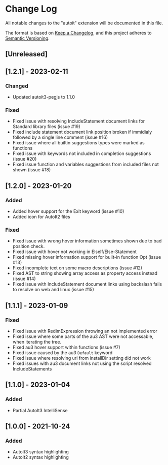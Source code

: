 # Change Log

All notable changes to the "autoit" extension will be documented in this file.

The format is based on [Keep a Changelog](https://keepachangelog.com/en/1.0.0/),
and this project adheres to [Semantic Versioning](https://semver.org/spec/v2.0.0.html).

## [Unreleased]

## [1.2.1] - 2023-02-11

### Changed

- Updated autoit3-pegjs to 1.1.0

### Fixed

- Fixed issue with resolving IncludeStatement document links for Standard library files (issue #19)
- Fixed include statement document link position broken if immidialy followed by a single line comment (issue #16)
- Fixed issue where all builtin suggestions types were marked as functions
- Fixed issue with keywords not included in completion suggestions (issue #20)
- Fixed issue function and variables suggestions from included files not shown (issue #18)

## [1.2.0] - 2023-01-20

### Added

- Added hover support for the Exit keyword (issue #10)
- Added icon for AutoIt2 files

### Fixed

- Fixed issue with wrong hover information sometimes shown due to bad position check.
- Fixed issue with hover not working in ElseIf/Else-Statement
- Fixed missing hover information support for built-in function Opt (issue #13)
- Fixed incomplete text on some macro descriptions (issue #12)
- Fixed AST to string showing array access as property access instead (issue #14)
- Fixed issue with IncludeStatement document links using backslash fails to resolve on web and linux (issue #15)

## [1.1.1] - 2023-01-09

### Fixed

- Fixed issue with RedimExpression throwing an not implemented error
- Fixed issue where some parts of the au3 AST were not accessable, when iterating the tree.
- Fixed au3 hover support within functions (issue #7)
- Fixed issue caused by the au3 `Default` keyword
- Fixed issue where resolving uri from installDir setting did not work
- Fixed issues with au3 document links not using the script resolved IncludeStatements

## [1.1.0] - 2023-01-04

### Added

- Partial AutoIt3 IntelliSense

## [1.0.0] - 2021-10-24

### Added

- AutoIt3 syntax highlighting
- AutoIt2 syntax highlighting
